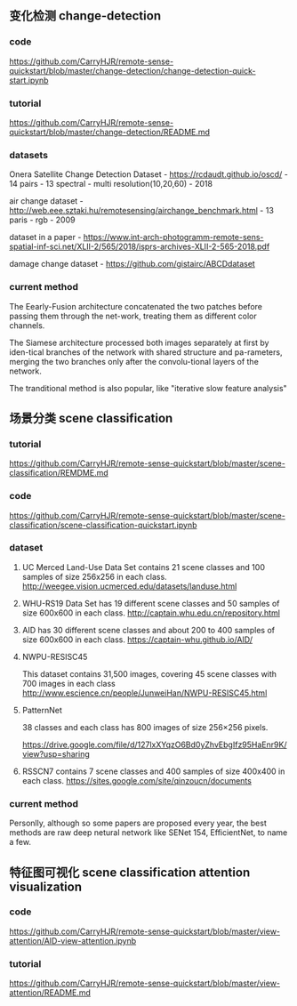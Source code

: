 ## 变化检测 change-detection

### code
https://github.com/CarryHJR/remote-sense-quickstart/blob/master/change-detection/change-detection-quick-start.ipynb
### tutorial
https://github.com/CarryHJR/remote-sense-quickstart/blob/master/change-detection/README.md
### datasets

Onera Satellite Change Detection Dataset - https://rcdaudt.github.io/oscd/ - 14 pairs - 13 spectral - multi resolution(10,20,60) - 2018

air change dataset - http://web.eee.sztaki.hu/remotesensing/airchange_benchmark.html - 13 paris - rgb - 2009

dataset in a paper - https://www.int-arch-photogramm-remote-sens-spatial-inf-sci.net/XLII-2/565/2018/isprs-archives-XLII-2-565-2018.pdf

damage change dataset  - https://github.com/gistairc/ABCDdataset

### current method

The Eearly-Fusion architecture concatenated the two patches before passing them through the net-work, treating them as different color channels.

The Siamese architecture processed both images separately at first by iden-tical branches of the network with shared structure and pa-rameters, merging the two branches only after the convolu-tional layers of the network.

The tranditional method is also popular, like "iterative slow feature analysis"


## 场景分类 scene classification
### tutorial 
https://github.com/CarryHJR/remote-sense-quickstart/blob/master/scene-classification/REMDME.md

### code

https://github.com/CarryHJR/remote-sense-quickstart/blob/master/scene-classification/scene-classification-quickstart.ipynb

### dataset

1. UC Merced Land-Use Data Set
   contains 21 scene classes and 100 samples of size 256x256 in each class.
   http://weegee.vision.ucmerced.edu/datasets/landuse.html
2. WHU-RS19 Data Set
   has 19 different scene classes and 50 samples of size 600x600 in each class.
   http://captain.whu.edu.cn/repository.html

3. AID
   has 30 different scene classes and about 200 to 400 samples of size 600x600 in each class.
   https://captain-whu.github.io/AID/

4. NWPU-RESISC45 

   This dataset contains 31,500 images, covering 45 scene classes with 700 images in each class
   http://www.escience.cn/people/JunweiHan/NWPU-RESISC45.html

5. PatternNet 

   38 classes and each class has 800 images of size 256×256 pixels.

   https://drive.google.com/file/d/127lxXYqzO6Bd0yZhvEbgIfz95HaEnr9K/view?usp=sharing

6. RSSCN7
   contains 7 scene classes and 400 samples of size 400x400 in each class.
   https://sites.google.com/site/qinzoucn/documents

### current method

Personlly, although so some papers are proposed every year, the best methods are raw deep netural network like SENet 154, EfficientNet, to name a few.

## 特征图可视化 scene classification attention visualization
### code
https://github.com/CarryHJR/remote-sense-quickstart/blob/master/view-attention/AID-view-attention.ipynb

### tutorial
https://github.com/CarryHJR/remote-sense-quickstart/blob/master/view-attention/README.md
